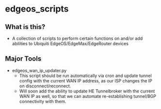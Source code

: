 # edgeos_scripts

## What is this?
* A collection of scripts to perform certain functions on and/or add abilities to Ubiquiti EdgeOS/EdgeMax/EdgeRouter devices

## Major Tools
* edgeos_wan_ip_updater.py
  - This script should be run automatically via cron and update tunnel config with the current WAN IP address, as our ISP changes the IP on disconnect/reconnect.
  - Will soon add the ability to update HE Tunnelbroker with the current WAN IP as well, so that we can automate re-establishing tunnel/BGP connectivity with them.

